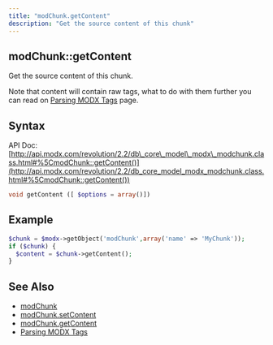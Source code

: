 ```yaml
---
title: "modChunk.getContent"
description: "Get the source content of this chunk"
---
```


## modChunk::getContent

Get the source content of this chunk.

Note that content will contain raw tags, what to do with them further you can read on [Parsing MODX Tags](extending-modx/parsing-tags) page.  

## Syntax 

API Doc: [http://api.modx.com/revolution/2.2/db\_core\_model\_modx\_modchunk.class.html#%5CmodChunk::getContent()](http://api.modx.com/revolution/2.2/db_core_model_modx_modchunk.class.html#%5CmodChunk::getContent())

``` php
void getContent ([ $options = array()])
```

## Example

``` php
$chunk = $modx->getObject('modChunk',array('name' => 'MyChunk'));
if ($chunk) {
  $content = $chunk->getContent();
}
```

## See Also

- [modChunk](extending-modx/core-model/modchunk)
- [modChunk.setContent](extending-modx/core-model/modchunk/modchunk.setcontent)
- [modChunk.getContent](extending-modx/core-model/modchunk/modchunk.getcontent)
- [Parsing MODX Tags](extending-modx/parsing-tags)

